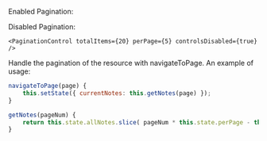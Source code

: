 Enabled Pagination:
    <PaginationControl totalItems={20} perPage={5} />

Disabled Pagination:

    <PaginationControl totalItems={20} perPage={5} controlsDisabled={true} />

Handle the pagination of the resource with navigateToPage.  An example of usage:

```javascript
navigateToPage(page) { 
    this.setState({ currentNotes: this.getNotes(page) }); 
}

getNotes(pageNum) { 
    return this.state.allNotes.slice( pageNum * this.state.perPage - this.state.perPage, pageNum * this.state.perPage); 
}
`````
